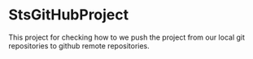 # StsGitHubProject
This project for checking how to we push the project from our local git repositories to github remote repositories. 
